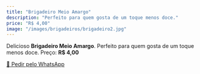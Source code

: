 ```yaml
---
title: "Brigadeiro Meio Amargo"
description: "Perfeito para quem gosta de um toque menos doce."
price: "R$ 4,00"
image: "/images/brigadeiros/brigadeiro2.jpg"
---
```


Delicioso **Brigadeiro Meio Amargo**. Perfeito para quem gosta de um toque menos doce.
Preço: **R$ 4,00**

[📱 Pedir pelo WhatsApp](https://wa.me/5511999999999?text=Quero+encomendar:+Brigadeiro+Meio+Amargo)
